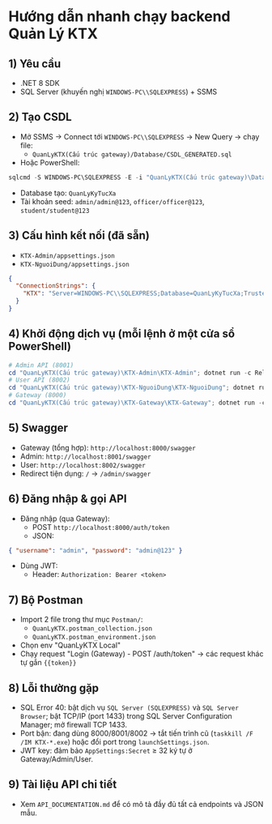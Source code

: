 # Hướng dẫn nhanh chạy backend Quản Lý KTX

## 1) Yêu cầu
- .NET 8 SDK
- SQL Server (khuyến nghị `WINDOWS-PC\\SQLEXPRESS`) + SSMS

## 2) Tạo CSDL
- Mở SSMS → Connect tới `WINDOWS-PC\\SQLEXPRESS` → New Query → chạy file:
  - `QuanLyKTX(Cấu trúc gateway)/Database/CSDL_GENERATED.sql`
- Hoặc PowerShell:
```powershell
sqlcmd -S WINDOWS-PC\SQLEXPRESS -E -i "QuanLyKTX(Cấu trúc gateway)\Database\CSDL_GENERATED.sql"
```
- Database tạo: `QuanLyKyTucXa`
- Tài khoản seed: `admin/admin@123`, `officer/officer@123`, `student/student@123`

## 3) Cấu hình kết nối (đã sẵn)
- `KTX-Admin/appsettings.json`
- `KTX-NguoiDung/appsettings.json`
```json
{
  "ConnectionStrings": {
    "KTX": "Server=WINDOWS-PC\\SQLEXPRESS;Database=QuanLyKyTucXa;Trusted_Connection=True;TrustServerCertificate=True;MultipleActiveResultSets=True"
  }
}
```

## 4) Khởi động dịch vụ (mỗi lệnh ở một cửa sổ PowerShell)
```powershell
# Admin API (8001)
cd "QuanLyKTX(Cấu trúc gateway)\KTX-Admin\KTX-Admin"; dotnet run -c Release
# User API (8002)
cd "QuanLyKTX(Cấu trúc gateway)\KTX-NguoiDung\KTX-NguoiDung"; dotnet run -c Release
# Gateway (8000)
cd "QuanLyKTX(Cấu trúc gateway)\KTX-Gateway\KTX-Gateway"; dotnet run -c Release
```

## 5) Swagger
- Gateway (tổng hợp): `http://localhost:8000/swagger`
- Admin: `http://localhost:8001/swagger`
- User: `http://localhost:8002/swagger`
- Redirect tiện dụng: `/` → `/admin/swagger`

## 6) Đăng nhập & gọi API
- Đăng nhập (qua Gateway):
  - POST `http://localhost:8000/auth/token`
  - JSON:
```json
{ "username": "admin", "password": "admin@123" }
```
- Dùng JWT:
  - Header: `Authorization: Bearer <token>`

## 7) Bộ Postman
- Import 2 file trong thư mục `Postman/`:
  - `QuanLyKTX.postman_collection.json`
  - `QuanLyKTX.postman_environment.json`
- Chọn env "QuanLyKTX Local"
- Chạy request "Login (Gateway) - POST /auth/token" → các request khác tự gắn `{{token}}`

## 8) Lỗi thường gặp
- SQL Error 40: bật dịch vụ `SQL Server (SQLEXPRESS)` và `SQL Server Browser`; bật TCP/IP (port 1433) trong SQL Server Configuration Manager; mở firewall TCP 1433.
- Port bận: đang dùng 8000/8001/8002 → tắt tiến trình cũ (`taskkill /F /IM KTX-*.exe`) hoặc đổi port trong `launchSettings.json`.
- JWT key: đảm bảo `AppSettings:Secret` ≥ 32 ký tự ở Gateway/Admin/User.

## 9) Tài liệu API chi tiết
- Xem `API_DOCUMENTATION.md` để có mô tả đầy đủ tất cả endpoints và JSON mẫu.
